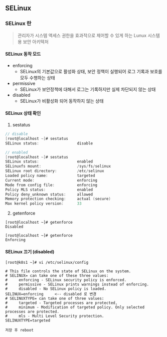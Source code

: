 ## SELinux

### SELinux 란

> 관리자가 시스템 액세스 권한을 효과적으로 제어할 수 있게 하는 Lunux 시스템용 보안 아키텍처

####  SELinux 동작 모드

- enforcing
  - SELinux의 기본값으로 활성화 상태, 보안 정책이 실행되어 로그 기록과 보호를 모두 수행하는 상태
- permissive
  - SELinux가 보안정책에 대해서 로그는 기록하지만 실제 차단되지 않는 상태
- disabled
  - SELinux가 비활성화 되어 동작하지 않는 상태

#### SELinux 상태 확인

1. sestatus

```go
// disable
[root@localhost ~]# sestatus
SELinux status:                 disable

// enabled
[root@localhost ~]# sestatus
SELinux status:                 enabled
SELinuxfs mount:                /sys/fs/selinux
SELinux root directory:         /etc/selinux
Loaded policy name:             targeted
Current mode:                   enforcing
Mode from config file:          enforcing
Policy MLS status:              enabled
Policy deny_unknown status:     allowed
Memory protection checking:     actual (secure)
Max kernel policy version:      33

```

2. getenforce

```
[root@localhost ~]# getenforce
Disabled

[root@localhost ~]# getenforce
Enforcing
```



#### SELinux 끄기 (disabled)

```
[root@k8s1 ~]# vi /etc/selinux/config

# This file controls the state of SELinux on the system.
# SELINUX= can take one of these three values:
#     enforcing - SELinux security policy is enforced.
#     permissive - SELinux prints warnings instead of enforcing.
#     disabled - No SELinux policy is loaded.
SELINUX=enforcing     <-- disabled 로 변경
# SELINUXTYPE= can take one of three values:
#     targeted - Targeted processes are protected,
#     minimum - Modification of targeted policy. Only selected processes are protected.
#     mls - Multi Level Security protection.
SELINUXTYPE=targeted

저장 후 reboot
```